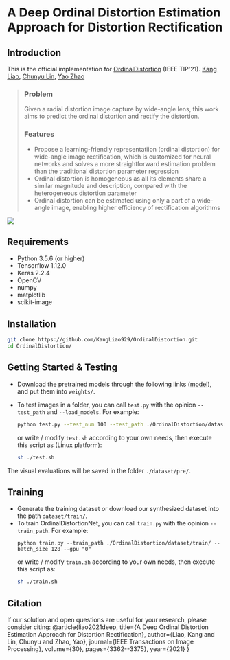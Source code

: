 # A Deep Ordinal Distortion Estimation Approach for Distortion Rectification
## Introduction
This is the official implementation for [OrdinalDistortion](https://arxiv.org/abs/2007.10689) (IEEE TIP'21).
[Kang Liao](https://kangliao929.github.io/), [Chunyu Lin](http://faculty.bjtu.edu.cn/8549/), [Yao Zhao](http://mepro.bjtu.edu.cn/zhaoyao/e_index.htm)
> ### Problem
> Given a radial distortion image capture by wide-angle lens, this work aims to predict the ordinal distortion and rectify the distortion.
>  ### Features
>  * Propose a learning-friendly representatiion (ordinal distortion) for wide-angle image rectification, which is customized for neural networks and solves a more straightforward estimation problem than the traditional distortion parameter regression
>  * Ordinal distortion is homogeneous as all its elements share a similar magnitude and description, compared with the heterogeneous distortion parameter
>  * Ordinal distortion can be estimated using only a part of a wide-angle image, enabling higher efficiency of rectification algorithms

![](https://github.com/KangLiao929/DR-GAN/blob/main/assets/method_comparison.png) 

## Requirements
- Python 3.5.6 (or higher)
- Tensorflow 1.12.0
- Keras 2.2.4
- OpenCV
- numpy
- matplotlib
- scikit-image

## Installation

```bash
git clone https://github.com/KangLiao929/OrdinalDistortion.git
cd OrdinalDistortion/
```

## Getting Started & Testing

- Download the pretrained models through the following links ([model]()), and put them into `weights/`. 
- To test images in a folder, you can call `test.py` with the opinion `--test_path` and `--load_models`. For example:

  ```bash
  python test.py --test_num 100 --test_path ./OrdinalDistortion/dataset/test/ --load_models ./OrdinalDistortion/weights/generator.h5 --write_path ./OrdinalDistortion/dataset/pre/
  ```
  or write / modify `test.sh` according to your own needs, then execute this script as (Linux platform):  
  ```bash
  sh ./test.sh
  ```
The visual evaluations will be saved in the folder `./dataset/pre/`.

## Training
- Generate the training dataset or download our synthesized dataset into the path `dataset/train/`.
- To train OrdinalDistortionNet, you can call `train.py` with the opinion `--train_path`. For example:
  ```shell
  python train.py --train_path ./OrdinalDistortion/dataset/train/ --batch_size 128 --gpu "0"
  ```
  or write / modify `train.sh` according to your own needs, then execute this script as:  
  ```bash
  sh ./train.sh
  ```

## Citation

If our solution and open questions are useful for your research, please consider citing:
    @article{liao2021deep,
      title={A Deep Ordinal Distortion Estimation Approach for Distortion Rectification},
      author={Liao, Kang and Lin, Chunyu and Zhao, Yao},
      journal={IEEE Transactions on Image Processing},
      volume={30},
      pages={3362--3375},
      year={2021}
    }